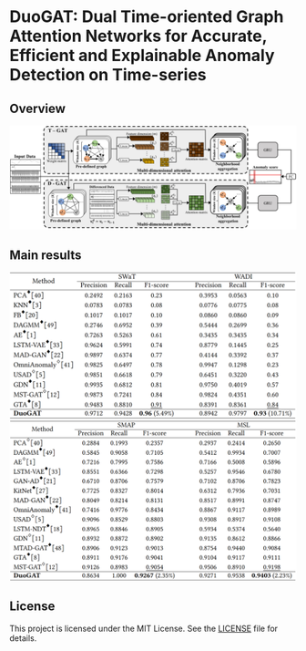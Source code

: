 # DuoGAT: Dual Time-oriented Graph Attention Networks for Accurate, Efficient and Explainable Anomaly Detection on Time-series

## Overview
![Overview](Images/overview.png)

## Main results
![results1](Images/results1.png)
![results2](Images/results2.png)

## License
This project is licensed under the MIT License. See the [LICENSE](./LICENSE) file for details.
